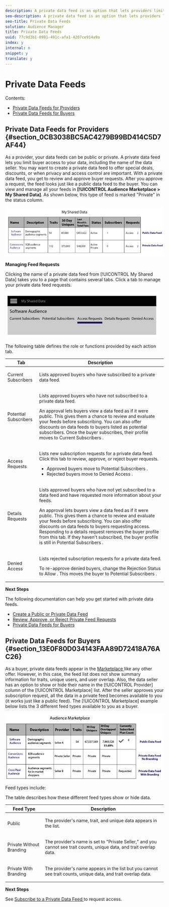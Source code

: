 ```yaml
---
description: A private data feed is an option that lets providers limit buyer access to their data. Data providers and buyers should review this information before creating and subscribing to private data feeds.
seo-description: A private data feed is an option that lets providers limit buyer access to their data. Data providers and buyers should review this information before creating and subscribing to private data feeds.
seo-title: Private Data Feeds
solution: Audience Manager
title: Private Data Feeds
uuid: 77c9d3b1-0981-491c-afa1-4207ce914a9a
index: y
internal: n
snippet: y
translate: y
---
```


# Private Data Feeds

Contents: 


<ul class="simplelist"> 
 <li> <a href="../../c_features/c_audience_marketplace/c_marketplace_privatefeed.md#section_0CB3038BC5AC4279B99BD414C5D7AF44" format="dita" scope="local"> Private Data Feeds for Providers </a> </li> 
 <li> <a href="../../c_features/c_audience_marketplace/c_marketplace_privatefeed.md#section_13E0F80D034143FAA89D72418A76AC26" format="dita" scope="local"> Private Data Feeds for Buyers </a> </li> 
</ul>



## Private Data Feeds for Providers {#section_0CB3038BC5AC4279B99BD414C5D7AF44}

As a provider, your data feeds can be public or private. A private data feed lets you limit buyer access to your data, including the name of the data seller. You may want to create a private data feed to offer special deals, discounts, or when privacy and access control are important. With a private data feed, you get to review and approve buyer requests. After you approve a request, the feed looks just like a public data feed to the buyer. You can view and manage all your feeds in **[!UICONTROL  Audience Marketplace > My Shared Data]**. As shown below, this type of feed is marked "Private" in the status column. 

![](assets/my_shared_data.png) 

**Managing Feed Requests** 

Clicking the name of a private data feed from [!UICONTROL  My Shared Data] takes you to a page that contains several tabs. Click a tab to manage your private data feed requests. 

![](assets/shared_data_tabs.png) 

The following table defines the role or functions provided by each action tab. 



<table id="table_AFB429CA52A34658859448D9A5215F9F"> 
 <thead> 
  <tr> 
   <th colname="col1" class="entry"> Tab </th> 
   <th colname="col2" class="entry"> Description </th> 
  </tr> 
 </thead>
 <tbody> 
  <tr> 
   <td colname="col1"> <p> <span class="uicontrol"> Current Subscribers </span> </p> </td> 
   <td colname="col2"> <p>Lists approved buyers who have subscribed to a private data feed. </p> </td> 
  </tr> 
  <tr> 
   <td colname="col1"> <p> <span class="uicontrol"> Potential Subscribers </span> </p> </td> 
   <td colname="col2"> <p>Lists approved buyers who have not subscribed to a private data feed. </p> <p>An approval lets buyers view a data feed as if it were public. This gives them a chance to review and evaluate your feeds before subscribing. You can also offer discounts on data feeds to buyers listed as potential subscribers. Once the buyer subscribes, their profile moves to <span class="uicontrol"> Current Subscribers </span>. </p> </td> 
  </tr> 
  <tr> 
   <td colname="col1"> <p> <span class="uicontrol"> Access Requests </span> </p> </td> 
   <td colname="col2"> <p>Lists new subscription requests for a private data feed. Click this tab to review, approve, or reject buyer requests. </p> 
    <ul id="ul_BE0A835A90B14C05B3F63226B79D052D"> 
     <li id="li_2C5686CEB6F4430BA18AED5AD75C330A">Approved buyers move to <span class="uicontrol"> Potential Subscribers </span>. </li> 
     <li id="li_929591FCF81E43A3881813BDBD3AC278">Rejected buyers move to <span class="uicontrol"> Denied Access </span>. </li> 
    </ul> </td> 
  </tr> 
  <tr> 
   <td colname="col1"> <p> <span class="uicontrol"> Details Requests </span> </p> </td> 
   <td colname="col2"> <p>Lists approved buyers who have not yet subscribed to a data feed and have requested more information about your feeds. </p> <p>An approval lets buyers view a data feed as if it were public. This gives them a chance to review and evaluate your feeds before subscribing. You can also offer discounts on data feeds to buyers requesting access. Responding to a details request removes the buyer profile from this tab. If they haven't subscribed, the buyer profile is still in <span class="uicontrol"> Potential Subscribers </span>. </p> </td> 
  </tr> 
  <tr> 
   <td colname="col1"> <p> <span class="uicontrol"> Denied Access </span> </p> </td> 
   <td colname="col2"> <p>Lists rejected subscription requests for a private data feed. </p> <p>To re-approve denied buyers, change the <span class="wintitle"> Rejection Status </span> to <span class="uicontrol"> Allow </span>. This moves the buyer to <span class="uicontrol"> Potential Subscribers </span>. </p> </td> 
  </tr> 
 </tbody> 
</table>

**Next Steps** 

The following documentation can help you get started with private data feeds. 

* [ Create a Public or Private Data Feed ](../../c_features/c_audience_marketplace/c_marketplace_provider/t_data_feed.md#task_31BA4FB8FCD940588E6DCE2E7503DF4D)
* [ Review, Approve, or Reject Private Feed Requests ](../../c_features/c_audience_marketplace/c_marketplace_provider/t_private_feed_workflows.md#concept_4932D95774CF49FA92DE1E1BCDC0FDDA)
* [ Private Data Feeds for Buyers ](../../c_features/c_audience_marketplace/c_marketplace_privatefeed.md#section_13E0F80D034143FAA89D72418A76AC26)

## Private Data Feeds for Buyers {#section_13E0F80D034143FAA89D72418A76AC26}

As a buyer, private data feeds appear in the [ Marketplace ](../../c_features/c_audience_marketplace/c_marketplace_buyer/c_marketplace_about.md#concept_47C5946409634F8F8DF885977A705B8C) like any other offer. However, in this case, the feed list does not show summary information for traits, unique users, and user overlap. Also, the data seller has an option to show or hide their name in the [!UICONTROL  Provider] column of the [!UICONTROL  Marketplace] list. After the seller approves your subscription request, all the data in a private feed becomes available to you (it works just like a public feed). The [!UICONTROL  Marketplace] example below lists the 3 different feed types available to you as a buyer. 

![](assets/buyer_marketplace.png) 

Feed types include: 

The table describes how these different feed types show or hide data. 



<table id="table_41D4A798ACF548A3A03ACB427CA4652D"> 
 <thead> 
  <tr> 
   <th colname="col1" class="entry"> Feed Type </th> 
   <th colname="col2" class="entry"> Description </th> 
  </tr> 
 </thead>
 <tbody> 
  <tr> 
   <td colname="col1"> <p>Public </p> </td> 
   <td colname="col2"> <p>The provider's name, trait, and unique data appears in the list. </p> </td> 
  </tr> 
  <tr> 
   <td colname="col1"> <p>Private Without Branding </p> </td> 
   <td colname="col2"> <p>The provider's name is set to "Private Seller," and you cannot see trait counts, unique data, and trait overlap data. </p> </td> 
  </tr> 
  <tr> 
   <td colname="col1"> <p>Private With Branding </p> </td> 
   <td colname="col2"> <p>The provider's name appears in the list but you cannot see trait counts, unique data, and trait overlap data. </p> </td> 
  </tr> 
 </tbody> 
</table>

**Next Steps** 

See [ Subscribe to a Private Data Feed ](../../c_features/c_audience_marketplace/c_marketplace_buyer/t_private_feed.md#task_201526273485445EB6DB0FAD196259C5) to request access. 
